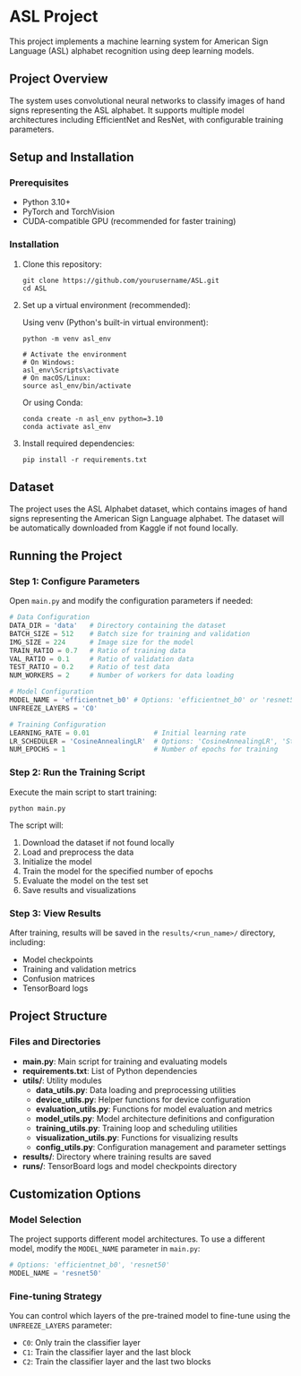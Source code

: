 # ASL Project

This project implements a machine learning system for American Sign Language (ASL) alphabet recognition using deep learning models.

## Project Overview

The system uses convolutional neural networks to classify images of hand signs representing the ASL alphabet. It supports multiple model architectures including EfficientNet and ResNet, with configurable training parameters.

## Setup and Installation

### Prerequisites

- Python 3.10+
- PyTorch and TorchVision
- CUDA-compatible GPU (recommended for faster training)

### Installation

1. Clone this repository:
   ```
   git clone https://github.com/yourusername/ASL.git
   cd ASL
   ```

2. Set up a virtual environment (recommended):
   
   Using venv (Python's built-in virtual environment):
   ```
   python -m venv asl_env
   
   # Activate the environment
   # On Windows:
   asl_env\Scripts\activate
   # On macOS/Linux:
   source asl_env/bin/activate
   ```
   
   Or using Conda:
   ```
   conda create -n asl_env python=3.10
   conda activate asl_env
   ```

3. Install required dependencies:
   ```
   pip install -r requirements.txt
   ```

## Dataset

The project uses the ASL Alphabet dataset, which contains images of hand signs representing the American Sign Language alphabet. The dataset will be automatically downloaded from Kaggle if not found locally.

## Running the Project

### Step 1: Configure Parameters

Open `main.py` and modify the configuration parameters if needed:

```python
# Data Configuration
DATA_DIR = 'data'   # Directory containing the dataset
BATCH_SIZE = 512    # Batch size for training and validation
IMG_SIZE = 224      # Image size for the model
TRAIN_RATIO = 0.7   # Ratio of training data
VAL_RATIO = 0.1     # Ratio of validation data
TEST_RATIO = 0.2    # Ratio of test data
NUM_WORKERS = 2     # Number of workers for data loading

# Model Configuration
MODEL_NAME = 'efficientnet_b0' # Options: 'efficientnet_b0' or 'resnet50'
UNFREEZE_LAYERS = 'C0'

# Training Configuration
LEARNING_RATE = 0.01                # Initial learning rate
LR_SCHEDULER = 'CosineAnnealingLR'  # Options: 'CosineAnnealingLR', 'StepLR', 'ReduceLROnPlateau'
NUM_EPOCHS = 1                      # Number of epochs for training
```

### Step 2: Run the Training Script

Execute the main script to start training:

```
python main.py
```

The script will:
1. Download the dataset if not found locally
2. Load and preprocess the data
3. Initialize the model
4. Train the model for the specified number of epochs
5. Evaluate the model on the test set
6. Save results and visualizations

### Step 3: View Results

After training, results will be saved in the `results/<run_name>/` directory, including:
- Model checkpoints
- Training and validation metrics
- Confusion matrices
- TensorBoard logs

## Project Structure

### Files and Directories

- **main.py**: Main script for training and evaluating models
- **requirements.txt**: List of Python dependencies
- **utils/**: Utility modules
  - **data_utils.py**: Data loading and preprocessing utilities
  - **device_utils.py**: Helper functions for device configuration
  - **evaluation_utils.py**: Functions for model evaluation and metrics
  - **model_utils.py**: Model architecture definitions and configuration
  - **training_utils.py**: Training loop and scheduling utilities
  - **visualization_utils.py**: Functions for visualizing results
  - **config_utils.py**: Configuration management and parameter settings
- **results/**: Directory where training results are saved
- **runs/**: TensorBoard logs and model checkpoints directory

## Customization Options

### Model Selection

The project supports different model architectures. To use a different model, modify the `MODEL_NAME` parameter in `main.py`:

```python
# Options: 'efficientnet_b0', 'resnet50'
MODEL_NAME = 'resnet50'  
```

### Fine-tuning Strategy

You can control which layers of the pre-trained model to fine-tune using the `UNFREEZE_LAYERS` parameter:

- `C0`: Only train the classifier layer
- `C1`: Train the classifier layer and the last block
- `C2`: Train the classifier layer and the last two blocks
